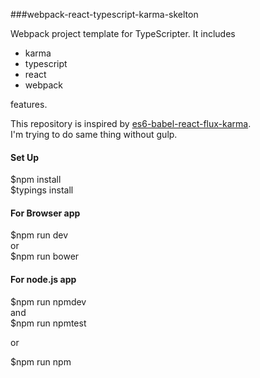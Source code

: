 ###webpack-react-typescript-karma-skelton

Webpack project template for TypeScripter.
It includes  

- karma
- typescript
- react
- webpack
 
features.

This repository is inspired by [es6-babel-react-flux-karma](https://github.com/Microsoft/TypeScriptSamples/tree/master/es6-babel-react-flux-karma).  
I'm trying to do same thing without gulp.

#### Set Up

$npm install  
$typings install


#### For Browser app

$npm run dev  
or  
$npm run bower

#### For node.js app

$npm run npmdev  
and  
$npm run npmtest  

or

$npm run npm


